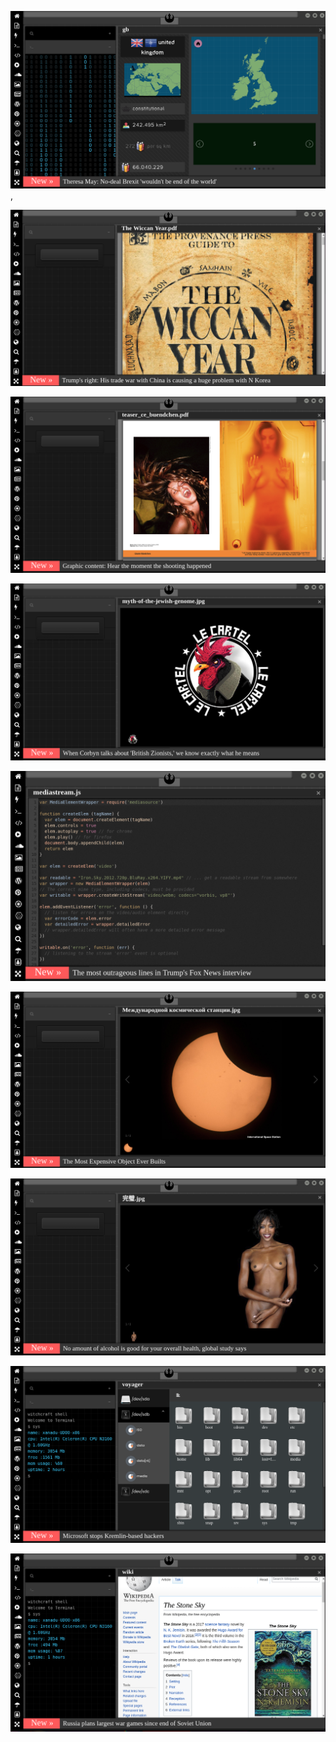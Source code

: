 
[![Image](brexit.png)](https://www.pornhub.com/view_video.php?viewkey=ph5daf2b0666260),

<!-- 
https://zall-bana-hep-abi-der.uludagsozluk.com bkz laikçileri kudurtan ak yiğido
bkz millet hizmet beklerken kknın osura osura uyuması
bkz gece gece akla doğu perinçekin siyasi ve kalın çızgısı gelmesi
https://www.uludagsozluk.com/k/k%C4%B1z%C4%B1na-tecav%C3%BCz-edip-engelli-birine-y%C4%B1kan-baba/ bkz akıllı adam
https://www.uludagsozluk.com/k/zall-bana-hep-abi-der/&w=bg bkz kürtçü oç larını kudurtan yiğido
https://www.uludagsozluk.com/k/zall-bana-hep-abi-der/&w=bg bkz laikçileri kudurtan yiğido
https://www.uludagsozluk.com/k/ne-ba%C4%9Fiy%C3%BCn-lan-teneke/ bkz ne bahıyon la şebbek
-->

![Image](wiccanyear.png)

[![Image](hearthemoment.png)](http://www.taschen-transfer.commedia/downloads/teaser_ce_buendchen.pdf)

[![Image](myth-of-the-jewish-genome.png)](https://www.merriam-webster.com/dictionary/chromatic)

![Image](mediasource.png)

![Image](ISS.png)

[![Image](完璧.png)](https://www.ibm.com/developerworks/jp/aix/library/au-errnovariable/index.html)

![Image](voyager.png)

![Image](stone-sky.png)


